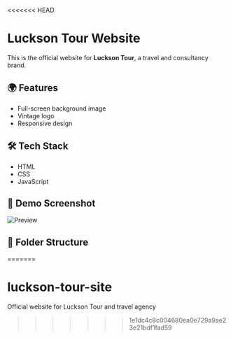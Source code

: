 <<<<<<< HEAD
# Luckson Tour Website

This is the official website for **Luckson Tour**, a travel and consultancy brand.

## 🌍 Features
- Full-screen background image
- Vintage logo
- Responsive design

## 🛠️ Tech Stack
- HTML
- CSS
- JavaScript

## 📸 Demo Screenshot
![Preview](screenshot.png)

## 📁 Folder Structure
=======
# luckson-tour-site
Official website for Luckson Tour and travel agency
>>>>>>> 1e1dc4c8c004680ea0e729a9ae23e21bdf1fad59
